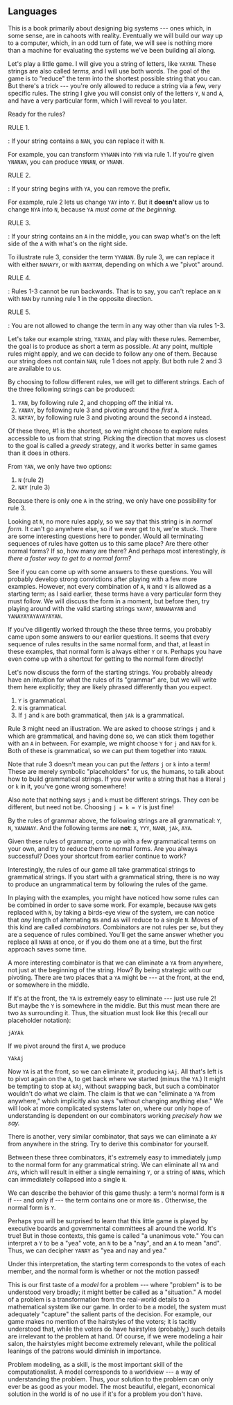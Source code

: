 ## Languages

This is a book primarily about designing big systems --- ones which, in some
sense, are in cahoots with reality. Eventually we will build our way up to a
computer, which, in an odd turn of fate, we will see is nothing more than a
machine for evaluating the systems we've been building all along.

<!-- TODO(sandy): terrible sentence, but hey, gotta start somewhere -->

Let's play a little game. I will give you a string of letters, like `YAYAN`.
These strings are also called *terms,* and I will use both words. The goal of
the game is to "reduce" the term into the shortest possible string that you can.
But there's a trick --- you're only allowed to reduce a string via a few, very
specific rules. The string I give you will consist only of the letters `Y`, `N`
and `A`, and have a very particular form, which I will reveal to you later.

Ready for the rules?


RULE 1.

:  If your string contains a `NAN`, you can replace it with `N`.


For example, you can transform `YYNANN` into `YYN` via rule 1. If you're given
`YNANAN`, you can produce `YNNAN`, or `YNANN`.


RULE 2.

:  If your string begins with `YA`, you can remove the prefix.


For example, rule 2 lets us change `YAY` into `Y`. But it **doesn't** allow us
to change `NYA` into `N`, because `YA` *must come at the beginning.*


RULE 3.

:  If your string contains an `A` in the middle, you can swap what's on the
   left side of the `A` with what's on the right side.


To illustrate rule 3, consider the term `YYANAN`. By rule 3, we can replace it
with either `NANAYY`, or with `NAYYAN`, depending on which `A` we "pivot"
around.


RULE 4.

:  Rules 1-3 cannot be run backwards. That is to say, you can't replace an
   `N` with `NAN` by running rule 1 in the opposite direction.


RULE 5.

:  You are not allowed to change the term in any way other than via rules 1-3.


Let's take our example string, `YAYAN`, and play with these rules. Remember, the
goal is to produce as short a term as possible. At any point, multiple rules
might apply, and we can decide to follow any one of them. Because our string
does not contain `NAN`, rule 1 does not apply. But both rule 2 and 3 are
available to us.

By choosing to follow different rules, we will get to different strings. Each of
the three following strings can be produced:

1. `YAN`, by following rule 2, and chopping off the initial `YA`.
2. `YANAY`, by following rule 3 and pivoting around the *first* `A`.
2. `NAYAY`, by following rule 3 and pivoting around the second `A` instead.

Of these three, #1 is the shortest, so we might choose to explore rules
accessible to us from that string. Picking the direction that moves us closest
to the goal is called a *greedy* strategy, and it works better in same games
than it does in others.

From `YAN`, we only have two options:

1. `N` (rule 2)
2. `NAY` (rule 3)

Because there is only one `A` in the string, we only have one possibility for
rule 3.

Looking at `N`, no more rules apply, so we say that this string is in *normal
form.*
It can't go anywhere else, so if we ever get to `N`, we're stuck. There are some
interesting questions here to ponder. Would all terminating sequences of rules
have gotten us to this same place? Are there other normal forms? If so, how
many are there? And perhaps most interestingly, *is there a faster way to
get to a normal form?*

See if you can come up with some answers to these questions. You will probably
develop strong convictions after playing with a few more examples. However, not
every combination of `A`, `N` and `Y` is allowed as a starting term; as I said
earlier, these terms have a very particular form they must follow. We will
discuss the form in a moment, but before then, try playing around with the valid
starting strings `YAYAY`, `NANANAYAN` and `YANAYAYAYAYAYAYAN`.

If you've diligently worked through the these three terms, you probably came
upon some answers to our earlier questions. It seems that every sequence of
rules results in the same normal form, and that, at least in these examples,
that normal form is always either `Y` or `N`. Perhaps you have even come up with
a shortcut for getting to the normal form directly!

Let's now discuss the form of the starting strings. You probably already have
an intuition for what the rules of its "grammar" are, but we will write them
here explicitly; they are likely phrased differently than you expect.

1. `Y` is grammatical.
2. `N` is grammatical.
3. If `j` and `k` are both grammatical, then `jAk` is a grammatical.

Rule 3 might need an illustration. We are asked to choose strings `j` and `k`
which are grammatical, and having done so, we can stick them together with an
`A` in between. For example, we might choose `Y` for `j` and `NAN` for `k`. Both
of these is grammatical, so we can put them together into `YANAN`.

Note that rule 3 doesn't mean you can put the *letters* `j` or `k` into a term!
These are merely symbolic "placeholders" for us, the humans, to talk about how
to build grammatical strings. If you ever write a string that has a literal `j`
or `k` in it, you've gone wrong somewhere!

Also note that nothing says `j` and `k` must be different strings. They *can* be
different, but need not be. Choosing `j = k = Y` is just fine!

By the rules of grammar above, the following strings are all grammatical: `Y`,
`N`, `YANANAY`. And the following terms are **not**: `X`, `YYY`, `NANN`, `jAk`,
`AYA`.

Given these rules of grammar, come up with a few grammatical terms on your own,
and try to reduce them to normal forms. Are you always successful? Does your
shortcut from earlier continue to work?

Interestingly, the rules of our game all take grammatical strings to grammatical
strings. If you start with a grammatical string, there is no way to produce an
ungrammatical term by following the rules of the game.

In playing with the examples, you might have noticed how some rules can be
combined in order to save some work. For example, because `NAN` gets replaced
with `N`, by taking a birds-eye view of the system, we can notice that *any*
length of alternating `N`s and `A`s will reduce to a single `N`. Moves of this
kind are called *combinators.* Combinators are not rules per se, but they are
a sequence of rules combined. You'll get the same answer whether you replace all
`NAN`s at once, or if you do them one at a time, but the first approach saves
some time.

A more interesting combinator is that we can eliminate a `YA` from anywhere, not
just at the beginning of the string. How? By being strategic with our pivoting.
There are two places that a `YA` might be --- at the front, at the end, or
somewhere in the middle.

If it's at the front, the `YA` is extremely easy to eliminate --- just use rule
2!  But maybe the `Y` is somewhere in the middle. But this must mean there are
two `A`s surrounding it. Thus, the situation must look like this (recall our
placeholder notation):

```text
jAYAk
```

If we pivot around the first `A`, we produce

```text
YAkAj
```

Now `YA` is at the front, so we can eliminate it, producing `kAj`. All that's
left is to pivot again on the `A`, to get back where we started (minus the
`YA`.) It might be tempting to stop at `kAj`, without swapping back, but such a
combinator wouldn't do what we claim. The claim is that we can "eliminate a `YA`
from anywhere," which implicitly also says "without changing anything else." We
will look at more complicated systems later on, where our only hope of
understanding is dependent on our combinators working *precisely how we say.*

There is another, very similar combinator, that says we can eliminate a `AY`
from anywhere in the string. Try to derive this combinator for yourself.

Between these three combinators, it's extremely easy to immediately jump to the
normal form for any grammatical string. We can eliminate all `YA` and `AY`s,
which will result in either a single remaining `Y`, or a string of `NAN`s, which
can immediately collapsed into a single `N`.

We can describe the behavior of this game thusly: a term's normal form is `N`
if --- and only if --- the term contains one or more `N`s . Otherwise, the
normal form is `Y`.

Perhaps you will be surprised to learn that this little game is played by
executive boards and governmental committees all around the world. It's true!
But in those contexts, this game is called "a unanimous vote." You can interpret
a `Y` to be a "yea" vote, an `N` to be a "nay", and an `A` to mean "and". Thus,
we can decipher `YANAY` as "yea and nay and yea."

Under this interpretation, the starting term corresponds to the votes of each
member, and the normal form is whether or not the motion passed!

This is our first taste of a *model* for a problem --- where "problem" is to be
understood very broadly; it might better be called as a "situation." A model of
a problem is a transformation from the real-world details to a mathematical
system like our game. In order to be a model, the system must adequately
"capture" the salient parts of the decision. For example, our game makes no
mention of the hairstyles of the voters; it is tacitly understood that, while
the voters do have hairstyles (probably,) such details are irrelevant to the
problem at hand. Of course, if we were modeling a hair salon, the hairstyles
might become extremely relevant, while the political leanings of the patrons
would diminish in importance.

Problem modeling, as a skill, is the most important skill of the
computationalist. A model corresponds to a worldview --- a way of understanding
the problem. Thus, your solution to the problem can only ever be as good as your
model. The most beautiful, elegant, economical solution in the world is of no
use if it's for a problem you don't have.



